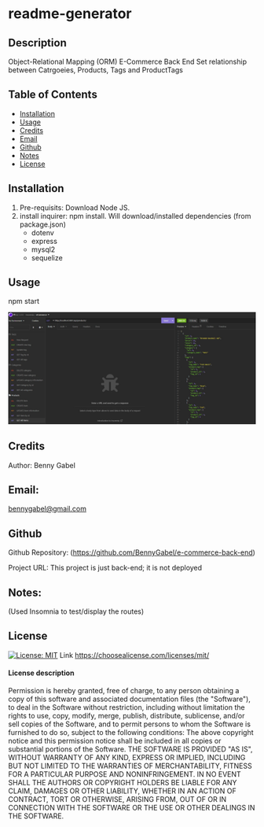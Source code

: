 # readme-generator

## Description
  Object-Relational Mapping (ORM)
  E-Commerce Back End
  Set relationship between Catrgoeies, Products, Tags and ProductTags
  
## Table of Contents
- [Installation](#installation)
- [Usage](#usage)
- [Credits](#credits)
- [Email](#email)
- [Github](#github)
- [Notes](#notes)
- [License](#license)

## Installation
1. Pre-requisits: Download Node JS. 
2. install inquirer: npm install. Will download/installed dependencies (from package.json)
   * dotenv
   * express
   * mysql2
   * sequelize

## Usage
npm start

![](/assets/screenshots/All_Routes.jpg?raw=true)

## Credits

Author: Benny Gabel

## Email: 
bennygabel@gmail.com

## Github

Github Repository:  (https://github.com/BennyGabel/e-commerce-back-end)

Project URL: This project is just back-end; it is not deployed

## Notes: 
(Used Insomnia to test/display the routes)

## License  
[![License: MIT](https://img.shields.io/badge/License-MIT-yellow.svg)](https://opensource.org/licenses/MIT)
Link https://choosealicense.com/licenses/mit/

#### License description
Permission is hereby granted, free of charge, to any person obtaining a copy of this software and associated documentation files (the "Software"), to deal in the Software without restriction, including without limitation the rights to use, copy, modify, merge, publish, distribute, sublicense, and/or sell copies of the Software, and to permit persons to whom the Software is furnished to do so, subject to the following conditions: The above copyright notice and this permission notice shall be included in all copies or substantial portions of the Software. THE SOFTWARE IS PROVIDED "AS IS", WITHOUT WARRANTY OF ANY KIND, EXPRESS OR IMPLIED, INCLUDING BUT NOT LIMITED TO THE WARRANTIES OF MERCHANTABILITY, FITNESS FOR A PARTICULAR PURPOSE AND NONINFRINGEMENT. IN NO EVENT SHALL THE AUTHORS OR COPYRIGHT HOLDERS BE LIABLE FOR ANY CLAIM, DAMAGES OR OTHER LIABILITY, WHETHER IN AN ACTION OF CONTRACT, TORT OR OTHERWISE, ARISING FROM, OUT OF OR IN CONNECTION WITH THE SOFTWARE OR THE USE OR OTHER DEALINGS IN THE SOFTWARE.

